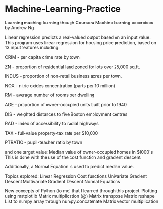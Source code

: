 # Machine-Learning-Practice
Learning maching learning though Coursera Machine learning excercises by Andrew Ng

Linear regression predicts a real-valued output based on an input value. 
This program uses linear regression for housing price prediction, based on 13 input features including:


CRIM - per capita crime rate by town

ZN - proportion of residential land zoned for lots over 25,000 sq.ft.

INDUS - proportion of non-retail business acres per town.

NOX - nitric oxides concentration (parts per 10 million)

RM - average number of rooms per dwelling

AGE - proportion of owner-occupied units built prior to 1940

DIS - weighted distances to five Boston employment centres

RAD - index of accessibility to radial highways

TAX - full-value property-tax rate per $10,000

PTRATIO - pupil-teacher ratio by town


and one target value: Median value of owner-occupied homes in $1000's
This is done with the use of the cost function and gradient descent. 

Additionally, a Normal Equation is used to predict median value.

Topics explored:
Linear Regression
Cost functions
Univariate Gradient Descent
Multivariate Gradient Descent
Normal Equations

New concepts of Python (to me) that I learned through this project:
Plotting using matplotlib
Matrix multiplication (@)
Matrix transpose
Matrix reshape
List to numpy array through numpy.concatenate
Matrix vector multiplication
